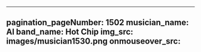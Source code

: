 ------
pagination_pageNumber: 1502
musician_name: Al
band_name: Hot Chip
img_src: images/musician1530.png
onmouseover_src: 
------